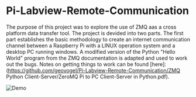 # Pi-Labview-Remote-Communication
The purpose of this project was to explore the use of ZMQ aas a cross platform data transfer tool. The project is devided into two parts. The first part establishes the basic methodology to create an internet communication channel between a Raspberry Pi with a LINUX operation system and a desktop PC running windows. A modified version of the Python "Hello World" program from the ZMQ documentation is adapted and used to work out the bugs. Notes on getting things to work can be found [here]:(https://github.com/geovogel/Pi-Labview-Remote-Communication/ZMQ Python Client-Server/ZeroMQ Pi to PC Client-Server in Python.pdf).
      

![Demo](IMG/ZMQ_Pi-PC_Demo.gif)
